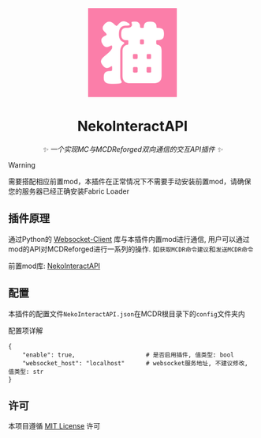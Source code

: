 <div align="center">
<a><img src="./logo.png" width="180" height="180" alt="NoneBotPluginLogo"></a>
</div>

<div align="center">

# NekoInteractAPI
_✨ 一个实现MC与MCDReforged双向通信的交互API插件 ✨_  

</div>

> [!WARNING]  
> 需要搭配相应前置mod，本插件在正常情况下不需要手动安装前置mod，请确保您的服务器已经正确安装Fabric Loader

## 插件原理
通过Python的 [Websocket-Client](https://pypi.org/project/websocket-client/) 库与本插件内置mod进行通信, 用户可以通过mod的API对MCDReforged进行一系列的操作. 如`获取MCDR命令建议`和`发送MCDR命令`

前置mod库: [NekoInteractAPI](https://github.com/NekoApplications/NekoInteractAPI)

## 配置
本插件的配置文件`NekoInteractAPI.json`在MCDR根目录下的`config`文件夹内

配置项详解
```
{
    "enable": true,                    # 是否启用插件, 值类型: bool
    "websocket_host": "localhost"      # websocket服务地址, 不建议修改, 值类型: str
}
```

## 许可
本项目遵循 [MIT License](https://mit-license.org/) 许可
